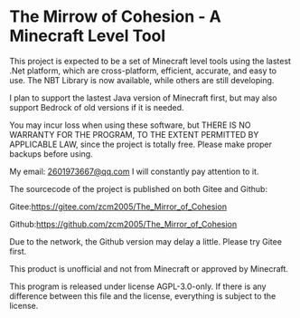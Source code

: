 # The Mirrow of Cohesion - A Minecraft Level Tool

This project is expected to be a set of Minecraft level tools using the lastest .Net platform, which are cross-platform, efficient, accurate, and easy to use. The NBT Library is now available, while others are still developing.

I plan to support the lastest Java version of Minecraft first, but may also support Bedrock of old versions if it is needed.

You may incur loss when using these software, but THERE IS NO WARRANTY FOR THE PROGRAM, TO THE EXTENT PERMITTED BY APPLICABLE LAW, since the project is totally free. Please make proper backups before using.

My email: 2601973667@qq.com  I will constantly pay attention to it.

The sourcecode of the project is published on both Gitee and Github:

Gitee:https://gitee.com/zcm2005/The_Mirror_of_Cohesion

Github:https://github.com/zcm2005/The_Mirror_of_Cohesion

Due to the network, the Github version may delay a little. Please try Gitee first.

This product is unofficial and not from Minecraft or approved by Minecraft.

This program is released under license AGPL-3.0-only.
If there is any difference between this file and the license, everything is subject to the license.